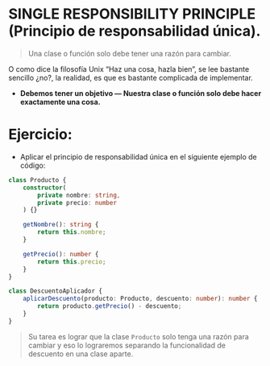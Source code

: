 # SINGLE RESPONSIBILITY PRINCIPLE (Principio de responsabilidad única).

> Una clase o función solo debe tener una razón para cambiar.


O como dice la filosofía Unix “Haz una cosa, hazla bien”, se lee bastante sencillo ¿no?, la realidad, es que es bastante complicada de implementar.

* __Debemos tener un objetivo — Nuestra clase o función solo debe hacer exactamente una cosa.__


# Ejercicio: 

* Aplicar el principio de responsabilidad única en el siguiente ejemplo de código:

```ts
class Producto {
    constructor(
        private nombre: string,
        private precio: number
    ) {}

    getNombre(): string {
        return this.nombre;
    }

    getPrecio(): number {
        return this.precio;
    }
}

class DescuentoAplicador {
    aplicarDescuento(producto: Producto, descuento: number): number {
        return producto.getPrecio() - descuento;
    }
}
```

> Su tarea es lograr que la clase `Producto` solo tenga una razón para cambiar y eso lo lograremos separando la funcionalidad de descuento en una clase aparte.
